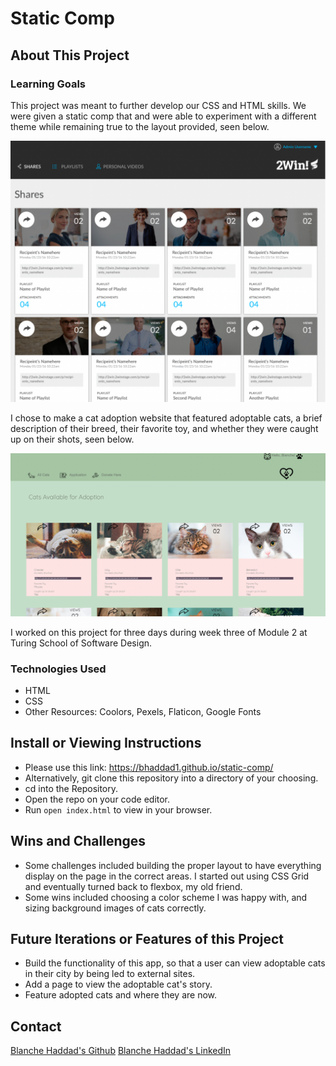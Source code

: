 # Static Comp

## About This Project

### Learning Goals

This project was meant to further develop our CSS and HTML skills. We were given a static comp that and were able to experiment with a different theme while remaining true to the layout provided, seen below.

![Static Comp](./assets/Static_comp.png)

I chose to make a cat adoption website that featured adoptable cats, a brief description of their breed, their favorite toy, and whether they were caught up on their shots, seen below.

![Preview of Comp](./assets/Blanche_comp.png)

I worked on this project for three days during week three of Module 2 at Turing School of Software Design.

### Technologies Used

- HTML
- CSS
- Other Resources: Coolors, Pexels, Flaticon, Google Fonts

## Install or Viewing Instructions

- Please use this link: https://bhaddad1.github.io/static-comp/
- Alternatively, git clone this repository into a directory of your choosing.
- cd into the Repository.
- Open the repo on your code editor.
- Run `open index.html` to view in your browser.

## Wins and Challenges

- Some challenges included building the proper layout to have everything display on the page in the correct areas. I started out using CSS Grid and eventually turned back to flexbox, my old friend.
- Some wins included choosing a color scheme I was happy with, and sizing background images of cats correctly.

## Future Iterations or Features of this Project

- Build the functionality of this app, so that a user can view adoptable cats in their city by being led to external sites.
- Add a page to view the adoptable cat's story.
- Feature adopted cats and where they are now.

## Contact

[Blanche Haddad's Github](https://github.com/BHaddad1)
[Blanche Haddad's LinkedIn](https://www.linkedin.com/in/blanche-haddad-denver/)